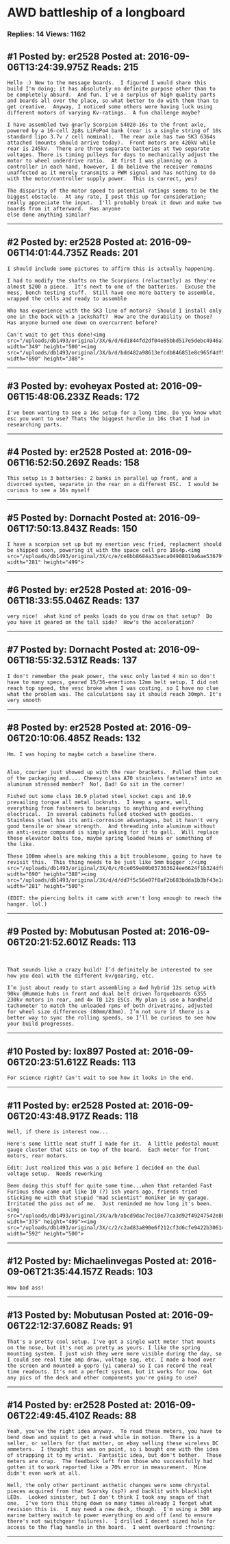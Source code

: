 # AWD battleship of a longboard

### Replies: 14 Views: 1162

## \#1 Posted by: er2528 Posted at: 2016-09-06T13:24:39.975Z Reads: 215

```
Hello :) New to the message boards.  I figured I would share this build I'm doing; it has absolutely no definite purpose other than to be completely absurd.  And fun. I've a surplus of high quality parts and boards all over the place, so what better to do with them than to get creative.  Anyway, I noticed some others were having luck using different motors of varying Kv-ratings.  A fun challenge maybe?

I have assembled two gnarly Scorpion S4020-16s to the front axle, powered by a 16-cell 2p8s LiFePo4 bank (rear is a single string of 10s standard lipo 3.7v / cell nominal).  The rear axle has two SK3 6364s attached (mounts should arrive today).  Front motors are 420kV while rear is 245kV.  There are three separate batteries at two separate voltages. There is timing pulleys for days to mechanically adjust the motor to wheel underdrive ratio.  At first I was planning on a controller in each hand, however, I do believe the receiver remains unaffected as it merely transmits a PWM signal and has nothing to do with the motor/controller supply power.  This is correct, yes?

The disparity of the motor speed to potential ratings seems to be the biggest obstacle.  At any rate, I post this up for consideration; really appreciate the input.  I'll probably break it down and make two boards from it afterward.  Has anyone
else done anything similar?
```

---
## \#2 Posted by: er2528 Posted at: 2016-09-06T14:01:44.735Z Reads: 201

```
I should include some pictures to affirm this is actually happening.

I had to modify the shafts on the Scorpions (reluctantly) as they're almost $200 a piece.  It's next to one of the batteries.  Excuse the mess, bench testing stuff.  Still have one more battery to assemble, wrapped the cells and ready to assemble

Who has experience with the SK3 line of motors?  Should I install only one in the back with a jackshaft?  How are the durability on those?  Has anyone burned one down on overcurrent before?

Can't wait to get this done!<img src="/uploads/db1493/original/3X/6/d/6d1844fd2df04e85bbd517e5debc4946a748dd30.jpg" width="349" height="500"><img src="/uploads/db1493/original/3X/b/d/bdd482a98613efcdb846851e8c965f4df5892f5a.jpg" width="690" height="388">
```

---
## \#3 Posted by: evoheyax Posted at: 2016-09-06T15:48:06.233Z Reads: 172

```
I've been wanting to see a 16s setup for a long time. Do you know what esc you want to use? Thats the biggest hurdle in 16s that I had in researching parts.
```

---
## \#4 Posted by: er2528 Posted at: 2016-09-06T16:52:50.269Z Reads: 158

```
This setup is 3 batteries: 2 banks in parallel up front, and a divorced system, separate in the rear on a different ESC.  I would be curious to see a 16s myself
```

---
## \#5 Posted by: Dornacht Posted at: 2016-09-06T17:50:13.843Z Reads: 150

```
I have a scorpion set up but my enertion vesc fried, replacment should be shipped soon, powering it with the space cell pro 10s4p.<img src="/uploads/db1493/original/3X/c/e/ce8bb8684a33aeca04908019a6ae53679f93da71.png" width="281" height="499">
```

---
## \#6 Posted by: er2528 Posted at: 2016-09-06T18:33:55.046Z Reads: 137

```
very nice!  what kind of peaks loads do you draw on that setup?  Do you have it geared on the tall side?  How's the acceleration?
```

---
## \#7 Posted by: Dornacht Posted at: 2016-09-06T18:55:32.531Z Reads: 137

```
I don't remember the peak power, the vesc only lasted 4 min so don't have to many specs, geared 15/36-enertions 12mm belt setup. I did not reach top speed, the vesc broke when I was costing, so I have no clue what the problem was. The calculations say it should reach 30mph. It's very smooth
```

---
## \#8 Posted by: er2528 Posted at: 2016-09-06T20:10:06.485Z Reads: 132

```
Hm. I was hoping to maybe catch a baseline there.


Also, courier just showed up with the rear brackets.  Pulled them out of the packaging and.... Cheesy class A70 stainless fasteners? into an aluminum stressed member?  No!, Bad! Go sit in the corner!

Fished out some class 10.9 plated steel socket caps and 10.9 prevailing torque all metal locknuts.  I keep a spare, well, everything from fasteners to bearings to anything and everything electrical.  In several cabinets fulled stocked with goodies.  Stainless steel has its anti-corrosion advantages, but it hasn't very good tensile or shear strength.  And threading into aluminum without an anti-seize compound is simply asking for it to gall.  Will replace these elevator bolts too, maybe spring loaded heims or something of the like.

These 100mm wheels are making this a bit troublesome, going to have to revisit this.  This thing needs to be just like 5mm bigger :/<img src="/uploads/db1493/original/3X/0/c/0ce059e80b037363624ee6624f1b324df004e337.jpg" width="690" height="388"><img src="/uploads/db1493/original/3X/d/d/dd7f5c56e07f8af2b683bdda1b3bf43e1deb8478.jpg" width="281" height="500">

(EDIT: the piercing bolts it came with aren't long enough to reach the hanger. lol.)
```

---
## \#9 Posted by: Mobutusan Posted at: 2016-09-06T20:21:52.601Z Reads: 113

```


That sounds like a crazy build! I’d definitely be interested to see how you deal with the different kv/gearing, etc. 

I’m just about ready to start assembling a 4wd hybrid 12s setup with 90kv @Hummie hubs in front and dual belt driven Torqueboards 6355 230kv motors in rear, and 4x TB 12s ESCs. My plan is use a handheld tachometer to match the unloaded rpms of both drivetrains, adjusted for wheel size differences (80mm/83mm). I’m not sure if there is a better way to sync the rolling speeds, so I’ll be curious to see how your build progresses.
```

---
## \#10 Posted by: lox897 Posted at: 2016-09-06T20:23:51.612Z Reads: 113

```
For science right? Can't wait to see how it looks in the end.
```

---
## \#11 Posted by: er2528 Posted at: 2016-09-06T20:43:48.917Z Reads: 118

```
Well, if there is interest now...

Here's some little neat stuff I made for it.  A little pedestal mount gauge cluster that sits on top of the board.  Each meter for front motors, rear motors.

Edit: Just realized this was a pic before I decided on the dual voltage setup.  Needs reworking

Been doing this stuff for quite some time...when that retarded Fast Furious show came out like 10 (?) ish years ago, friends tried sticking me with that stupid "mad scientist" moniker in my garage.  Irritated the piss out of me.  Just reminded me how long it's been.<img src="/uploads/db1493/original/3X/a/b/abcd9dac7ec18e77ca3d92f49247542e86676105.jpg" width="375" height="499"><img src="/uploads/db1493/original/3X/c/2/c2ad83a890e6f212cf3d6cfe9422b306141271e4.jpg" width="592" height="500">
```

---
## \#12 Posted by: Michaelinvegas Posted at: 2016-09-06T21:35:44.157Z Reads: 103

```
Wow bad ass!
```

---
## \#13 Posted by: Mobutusan Posted at: 2016-09-06T22:12:37.608Z Reads: 91

```
That's a pretty cool setup. I've got a single watt meter that mounts on the nose, but it's not as pretty as yours. I like the spring mounting system. I just wish they were more visible during the day, so I could see real time amp draw, voltage sag, etc. I made a hood over the screen and mounted a gopro (yi camera) so I can record the real time readouts. It's not a perfect system, but it works for now. Got any pics of the deck and other components you're going to use?
```

---
## \#14 Posted by: er2528 Posted at: 2016-09-06T22:49:45.410Z Reads: 88

```
Yeah, you've the right idea anyway.  To read these meters, you have to bend down and squint to get a read while in motion.  There is a seller, or sellers for that matter, on ebay selling these wireless DC ammeters.  I thought this was on point, so i bought one with the idea of strapping it to my wrist.  Fantastic idea, but don't bother.  Those meters are crap.  The feedback left from those who successfully had gotten it to work reported like a 70% error in measurement.  Mine didn't even work at all.

Well, the only other pertinant asthetic changes were some chrystal pieces acquired from that Svorsky (sp?) and backlit with blacklight LEDs.  Looked sinister, but I don't think I took any snaps of that one.  I've torn this thing down so many times already I forget what revision this is.  I may need a new deck, though.  I'm using a 300 amp marine battery switch to power everything on and off (and to ensure there's not switchgear failures).  I drilled I decent sized hole for access to the flag handle in the board.  I went overboard :frowning:
```

---
